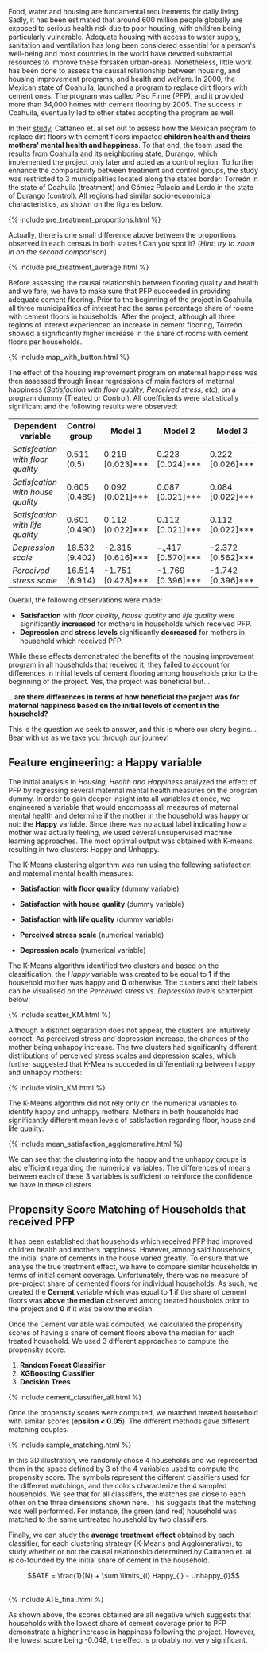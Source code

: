 Food, water and housing are fundamental requirements for daily living. Sadly, it has been estimated that around 600 million people globally are exposed to serious health risk due to poor housing, with children being particularly vulnerable. Adequate housing with access to water supply, sanitation and ventilation has long been considered essential for a person's well-being and most countries in the world have devoted substantial resources to improve these forsaken urban-areas. Nonetheless, little work has been done to assess the causal relationship between housing, and housing improvement programs, and health and welfare. In 2000, the Mexican state of Coahuila, launched a program to replace dirt floors with cement ones. The program was called Piso Firme (PFP), and it provided more than 34,000 homes with cement flooring by 2005. The success in Coahuila, eventually led to other states adopting the program as well.<br/>

In their [study](https://www.aeaweb.org/articles?id=10.1257/pol.1.1.75), Cattaneo et. al set out to assess how the Mexican program to replace dirt floors with cement floors impacted **children health and theirs mothers' mental health and happiness**. To that end, the team used the results from Coahuila and its neighboring state, Durango, which implemented the project only later and acted as a control region. To further enhance the comparability between treatment and control groups, the study was restricted to 3 municipalities located along the states border: Torreón in the state of Coahuila (treatment) and Gómez Palacio and Lerdo in the state of Durango (control). All regions had similar socio-economical characteristics, as shown on the figures below.<br/>

{% include pre_treatment_proportions.html %}

Actually, there is one small difference above between the proportions observed in each census in both states ! Can you spot it? (*Hint: try to zoom in on the second comparison*)

{% include pre_treatment_average.html %}

Before assessing the causal relationship between flooring quality and health and welfare, we have to make sure that PFP succeeded in providing adequate cement flooring. Prior to the beginning of the project in Coahuila, all three municipalities of interest had the same percentage share of rooms with cement floors in households. After the project, although all three regions of interest experienced an increase in cement flooring, Torreón showed a significantly higher increase in the share of rooms with cement floors per households. <br/>

{% include map_with_button.html %}



The effect of the housing improvement program on maternal happiness was then assessed through linear regressions of main factors of maternal happiness (*Satisfaction with floor quality, Perceived stress, etc*), on a program dummy (Treated or Control). All coefficients were statistically significant and the following results were observed:

**Dependent variable** | **Control group** | **Model 1** | **Model 2** | **Model 3**
--- | --- | --- | --- | --- |
*Satisfcation with floor quality* | 0.511 (0.5) | 0.219 [0.023]*** | 0.223 [0.024]*** | 0.222 [0.026]***
*Satisfcation with house quality* | 0.605 (0.489) | 0.092 [0.021]*** | 0.087 [0.021]*** | 0.084 [0.022]*** 
*Satisfcation with life quality* | 0.601 (0.490) | 0.112 [0.022]*** | 0.112 [0.021]*** | 0.112 [0.022]*** 
*Depression scale* | 18.532 (9.402) | -2.315 [0.616]*** | -.,417 [0.570]*** | -2.372 [0.562]***
*Perceived stress scale* | 16.514 (6.914) | -1.751 [0.428]*** | -1,769 [0.396]*** | -1.742 [0.396]***


Overall, the following observations were made:

*	**Satisfaction** with *floor quality*, *house quality* and *life quality* were significantly **increased** for mothers in households which received PFP. <br/>
*	**Depression** and **stress levels** significantly **decreased** for mothers in household which received PFP. <br/>

While these effects demonstrated the benefits of the housing improvement program in all households that received it, they failed to account for differences in initial levels of cement flooring among households prior to the beginning of the project. Yes, the project was beneficial but… 

...**are there differences in terms of how beneficial the project was for maternal happiness based on the initial levels of cement in the household?** 

This is the question we seek to answer, and this is where our story begins…. Bear with us as we take you through our journey!


## Feature engineering: a Happy variable

The initial analysis in *Housing, Health and Happiness* analyzed the effect of PFP by regressing several maternal mental health measures on the program dummy. In order to gain deeper insight into all variables at once, we engineered a variable that would encompass all measures of maternal mental health and determine if the mother in the household was happy or not: the **Happy** variable. Since there was no actual label indicating how a mother was actually feeling, we used several unsupervised machine learning approaches. The most optimal output was obtained with K-means resulting in two clusters: Happy and Unhappy. <br/>

The K-Means clustering algorithm was run using the following satisfaction and maternal mental health measures:

- **Satisfaction with floor quality** (dummy variable)

- **Satisfaction with house quality** (dummy variable)

- **Satisfaction with life quality** (dummy variable)

- **Perceived stress scale** (numerical variable)

- **Depression scale** (numerical variable)

The K-Means algorithm identified two clusters and based on the classification, the *Happy* variable was created to be equal to **1** if the household mother was happy and **0** otherwise. The clusters and their labels can be visualised on the *Perceived stress* vs. *Depression levels* scatterplot below:

{% include scatter_KM.html %}

Although a distinct separation does not appear, the clusters are intuitively correct. As perceived stress and depression increase, the chances of the mother being unhappy increase. The two clusters had significanlty different distributions of perceived stress scales and depression scales, which further suggested that K-Means succeded in differentiating between happy and unhappy mothers:

{% include violin_KM.html %}

The K-Means algorithm did not rely only on the numerical variables to identify happy and unhappy mothers. Mothers in both households had significantly different mean levels of satisfaction regarding floor, house and life quality:

{% include mean_satisfaction_agglomerative.html %}

We can see that the clustering into the happy and the unhappy groups is also efficient regarding the numerical variables. The differences of means  between each of these 3 variables is sufficient to reinforce the confidence we have in these clusters. 

## Propensity Score Matching of Households that received PFP

It has been established that households which received PFP had improved children health and mothers happiness. However, among said households, the initial share of cements in the house varied greatly. To ensure that we analyse the true treatment effect, we have to compare similar households in terms of initial cement coverage. Unfortunately, there was no measure of pre-project share of cemented floors for individual households. As such, we created the **Cement** variable which was equal to **1** if the share of cement floors was **above the median** observed among treated housholds prior to the project and **0** if it was below the median.

Once the Cement variable was computed, we calculated the propensity scores of having a share of cement floors above the median for each treated household. We used 3 different approaches to compute the propensity score:

1. **Random Forest Classifier**
2. **XGBoosting Classifier**
3. **Decision Trees**

{% include cement_classifier_all.html %}

Once the propensity scores were computed, we matched treated household with similar scores (**epsilon < 0.05**). The different methods gave different matching couples.

{% include sample_matching.html %}

In this 3D illustration, we randomly chose 4 households and we represented them in the space defined by 3 of the 4 variables used to compute the propensity score. The symbols represent the different classifiers used for the different matchings, and the colors characterize the 4 sampled households. We see that for all classifers, the matches are close to each other on the three dimensions shown here. This suggests that the matching was well performed. For instance, the green (and red) household was matched to the same untreated household by two classifiers. <br/>

Finally, we can study the **average treatment effect** obtained by each classifier, for each clustering strategy (K-Means and Agglomerative), to study whether or not the causal relationship determined by Cattaneo et. al is co-founded by the initial share of cement in the household. <br/>
<center> $$ATE = \frac{1}{N} + \sum \limits_{i}  Happy_{i} - Unhappy_{i}$$ </center> <br/>

{% include ATE_final.html %}


As shown above, the scores obtained are all negative which suggests that households with the lowest share of cement coverage prior to PFP demonstrate a higher increase in happiness following the project. However, the lowest score being -0.048, the effect is probably not very significant. 

